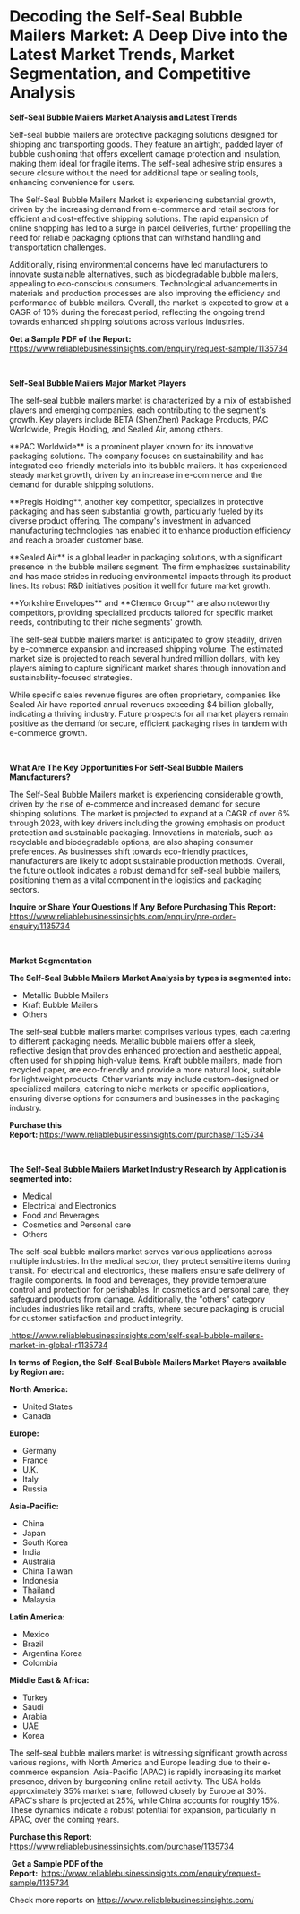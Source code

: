 <p><h1>Decoding the Self-Seal Bubble Mailers Market: A Deep Dive into the Latest Market Trends, Market Segmentation, and Competitive Analysis</h1></p><p><strong>Self-Seal Bubble Mailers Market Analysis and Latest Trends</strong></p>
<p><p>Self-seal bubble mailers are protective packaging solutions designed for shipping and transporting goods. They feature an airtight, padded layer of bubble cushioning that offers excellent damage protection and insulation, making them ideal for fragile items. The self-seal adhesive strip ensures a secure closure without the need for additional tape or sealing tools, enhancing convenience for users.</p><p>The Self-Seal Bubble Mailers Market is experiencing substantial growth, driven by the increasing demand from e-commerce and retail sectors for efficient and cost-effective shipping solutions. The rapid expansion of online shopping has led to a surge in parcel deliveries, further propelling the need for reliable packaging options that can withstand handling and transportation challenges.</p><p>Additionally, rising environmental concerns have led manufacturers to innovate sustainable alternatives, such as biodegradable bubble mailers, appealing to eco-conscious consumers. Technological advancements in materials and production processes are also improving the efficiency and performance of bubble mailers. Overall, the market is expected to grow at a CAGR of 10% during the forecast period, reflecting the ongoing trend towards enhanced shipping solutions across various industries.</p></p>
<p><strong>Get a Sample PDF of the Report:&nbsp;</strong> <a href="https://www.reliablebusinessinsights.com/enquiry/request-sample/1135734?utm_campaign=84&utm_medium=2&utm_source=Github&utm_content=ia&utm_term=27122024&utm_id=self-seal-bubble-mailers">https://www.reliablebusinessinsights.com/enquiry/request-sample/1135734</a></p>
<p>&nbsp;</p>
<p><strong>Self-Seal Bubble Mailers Major Market Players</strong></p>
<p><p>The self-seal bubble mailers market is characterized by a mix of established players and emerging companies, each contributing to the segment's growth. Key players include BETA (ShenZhen) Package Products, PAC Worldwide, Pregis Holding, and Sealed Air, among others.</p><p>**PAC Worldwide** is a prominent player known for its innovative packaging solutions. The company focuses on sustainability and has integrated eco-friendly materials into its bubble mailers. It has experienced steady market growth, driven by an increase in e-commerce and the demand for durable shipping solutions.</p><p>**Pregis Holding**, another key competitor, specializes in protective packaging and has seen substantial growth, particularly fueled by its diverse product offering. The company's investment in advanced manufacturing technologies has enabled it to enhance production efficiency and reach a broader customer base.</p><p>**Sealed Air** is a global leader in packaging solutions, with a significant presence in the bubble mailers segment. The firm emphasizes sustainability and has made strides in reducing environmental impacts through its product lines. Its robust R&D initiatives position it well for future market growth.</p><p>**Yorkshire Envelopes** and **Chemco Group** are also noteworthy competitors, providing specialized products tailored for specific market needs, contributing to their niche segments' growth.</p><p>The self-seal bubble mailers market is anticipated to grow steadily, driven by e-commerce expansion and increased shipping volume. The estimated market size is projected to reach several hundred million dollars, with key players aiming to capture significant market shares through innovation and sustainability-focused strategies.</p><p>While specific sales revenue figures are often proprietary, companies like Sealed Air have reported annual revenues exceeding $4 billion globally, indicating a thriving industry. Future prospects for all market players remain positive as the demand for secure, efficient packaging rises in tandem with e-commerce growth.</p></p>
<p>&nbsp;</p>
<p><strong>What Are The Key Opportunities For Self-Seal Bubble Mailers Manufacturers?</strong></p>
<p><p>The Self-Seal Bubble Mailers market is experiencing considerable growth, driven by the rise of e-commerce and increased demand for secure shipping solutions. The market is projected to expand at a CAGR of over 6% through 2028, with key drivers including the growing emphasis on product protection and sustainable packaging. Innovations in materials, such as recyclable and biodegradable options, are also shaping consumer preferences. As businesses shift towards eco-friendly practices, manufacturers are likely to adopt sustainable production methods. Overall, the future outlook indicates a robust demand for self-seal bubble mailers, positioning them as a vital component in the logistics and packaging sectors.</p></p>
<p><strong>Inquire or Share Your Questions If Any Before Purchasing This Report:</strong> <a href="https://www.reliablebusinessinsights.com/enquiry/pre-order-enquiry/1135734?utm_campaign=84&utm_medium=2&utm_source=Github&utm_content=ia&utm_term=27122024&utm_id=self-seal-bubble-mailers">https://www.reliablebusinessinsights.com/enquiry/pre-order-enquiry/1135734</a></p>
<p>&nbsp;</p>
<p><strong>Market Segmentation</strong></p>
<p><strong>The Self-Seal Bubble Mailers Market Analysis by types is segmented into:</strong></p>
<p><ul><li>Metallic Bubble Mailers</li><li>Kraft Bubble Mailers</li><li>Others</li></ul></p>
<p><p>The self-seal bubble mailers market comprises various types, each catering to different packaging needs. Metallic bubble mailers offer a sleek, reflective design that provides enhanced protection and aesthetic appeal, often used for shipping high-value items. Kraft bubble mailers, made from recycled paper, are eco-friendly and provide a more natural look, suitable for lightweight products. Other variants may include custom-designed or specialized mailers, catering to niche markets or specific applications, ensuring diverse options for consumers and businesses in the packaging industry.</p></p>
<p><strong>Purchase this Report:&nbsp;</strong><a href="https://www.reliablebusinessinsights.com/purchase/1135734?utm_campaign=84&utm_medium=2&utm_source=Github&utm_content=ia&utm_term=27122024&utm_id=self-seal-bubble-mailers">https://www.reliablebusinessinsights.com/purchase/1135734</a></p>
<p>&nbsp;</p>
<p><strong>The Self-Seal Bubble Mailers Market Industry Research by Application is segmented into:</strong></p>
<p><ul><li>Medical</li><li>Electrical and Electronics</li><li>Food and Beverages</li><li>Cosmetics and Personal care</li><li>Others</li></ul></p>
<p><p>The self-seal bubble mailers market serves various applications across multiple industries. In the medical sector, they protect sensitive items during transit. For electrical and electronics, these mailers ensure safe delivery of fragile components. In food and beverages, they provide temperature control and protection for perishables. In cosmetics and personal care, they safeguard products from damage. Additionally, the "others" category includes industries like retail and crafts, where secure packaging is crucial for customer satisfaction and product integrity.</p></p>
<p><a href="https://www.reliablebusinessinsights.com/self-seal-bubble-mailers-market-in-global-r1135734?utm_campaign=84&utm_medium=2&utm_source=Github&utm_content=ia&utm_term=27122024&utm_id=self-seal-bubble-mailers">&nbsp;https://www.reliablebusinessinsights.com/self-seal-bubble-mailers-market-in-global-r1135734</a></p>
<p><strong>In terms of Region, the Self-Seal Bubble Mailers Market Players available by Region are:</strong></p>
<p>
    <p> <strong> North America: </strong>
        <ul>
            <li>United States</li>
            <li>Canada</li>
        </ul>
        </p> 
    <p> <strong> Europe: </strong>
        <ul>
            <li>Germany</li>
            <li>France</li>
            <li>U.K.</li>
            <li>Italy</li>
            <li>Russia</li>
        </ul>
        </p> 
    <p> <strong> Asia-Pacific: </strong>
        <ul>
            <li>China</li>
            <li>Japan</li>
            <li>South Korea</li>
            <li>India</li>
            <li>Australia</li>
            <li>China Taiwan</li>
            <li>Indonesia</li>
            <li>Thailand</li>
            <li>Malaysia</li>
        </ul>
        </p> 
    <p> <strong> Latin America: </strong>
        <ul>
            <li>Mexico</li>
            <li>Brazil</li>
            <li>Argentina Korea</li>
            <li>Colombia</li>
        </ul>
        </p> 
    <p> <strong> Middle East & Africa: </strong>
        <ul>
            <li>Turkey</li>
            <li>Saudi</li>
            <li>Arabia</li>
            <li>UAE</li>
            <li>Korea</li>
        </ul>
    </p>
    </p>
<p><p>The self-seal bubble mailers market is witnessing significant growth across various regions, with North America and Europe leading due to their e-commerce expansion. Asia-Pacific (APAC) is rapidly increasing its market presence, driven by burgeoning online retail activity. The USA holds approximately 35% market share, followed closely by Europe at 30%. APAC's share is projected at 25%, while China accounts for roughly 15%. These dynamics indicate a robust potential for expansion, particularly in APAC, over the coming years.</p></p>
<p><strong>Purchase this Report: </strong><a href="https://www.reliablebusinessinsights.com/purchase/1135734?utm_campaign=84&utm_medium=2&utm_source=Github&utm_content=ia&utm_term=27122024&utm_id=self-seal-bubble-mailers">https://www.reliablebusinessinsights.com/purchase/1135734</a></p>
<p>&nbsp;<strong>Get a Sample PDF of the Report:&nbsp;&nbsp;</strong><a href="https://www.reliablebusinessinsights.com/enquiry/request-sample/1135734?utm_campaign=84&utm_medium=2&utm_source=Github&utm_content=ia&utm_term=27122024&utm_id=self-seal-bubble-mailers">https://www.reliablebusinessinsights.com/enquiry/request-sample/1135734</a></p>
<p><strong></strong></p>
<p>Check more reports on <a href="https://www.reliablebusinessinsights.com/?utm_campaign=84&utm_medium=2&utm_source=Github&utm_content=ia&utm_term=27122024&utm_id=self-seal-bubble-mailers">https://www.reliablebusinessinsights.com/</a></p>